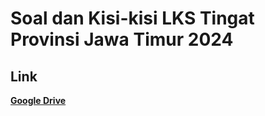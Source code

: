 # Soal dan Kisi-kisi LKS Tingat Provinsi Jawa Timur 2024

## Link
**[Google Drive](https://drive.google.com/drive/folders/1UTEYc7VrzBokiMNyqxWB9Rwgc-wMMwKY)**